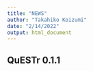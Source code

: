```yaml
---
title: "NEWS"
author: "Takahiko Koizumi"
date: "2/14/2022"
output: html_document
---
```


## QuESTr 0.1.1


